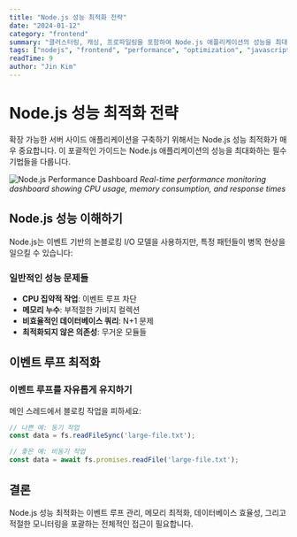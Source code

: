 ```yaml
---
title: "Node.js 성능 최적화 전략"
date: "2024-01-12"
category: "frontend"
summary: "클러스터링, 캐싱, 프로파일링을 포함하여 Node.js 애플리케이션의 성능을 최대화하는 검증된 기법들을 배워보세요."
tags: ["nodejs", "frontend", "performance", "optimization", "javascript"]
readTime: 9
author: "Jin Kim"
---
```


# Node.js 성능 최적화 전략

확장 가능한 서버 사이드 애플리케이션을 구축하기 위해서는 Node.js 성능 최적화가 매우 중요합니다. 이 포괄적인 가이드는 Node.js 애플리케이션의 성능을 최대화하는 필수 기법들을 다룹니다.

![Node.js Performance Dashboard](https://images.unsplash.com/photo-1551288049-bebda4e38f71?w=800&h=500&fit=crop&crop=center)
*Real-time performance monitoring dashboard showing CPU usage, memory consumption, and response times*

## Node.js 성능 이해하기

Node.js는 이벤트 기반의 논블로킹 I/O 모델을 사용하지만, 특정 패턴들이 병목 현상을 일으킬 수 있습니다:

### 일반적인 성능 문제들

- **CPU 집약적 작업**: 이벤트 루프 차단
- **메모리 누수**: 부적절한 가비지 컬렉션
- **비효율적인 데이터베이스 쿼리**: N+1 문제
- **최적화되지 않은 의존성**: 무거운 모듈들

## 이벤트 루프 최적화

### 이벤트 루프를 자유롭게 유지하기

메인 스레드에서 블로킹 작업을 피하세요:

```javascript
// 나쁜 예: 동기 작업
const data = fs.readFileSync('large-file.txt');

// 좋은 예: 비동기 작업
const data = await fs.promises.readFile('large-file.txt');
```

## 결론

Node.js 성능 최적화는 이벤트 루프 관리, 메모리 최적화, 데이터베이스 효율성, 그리고 적절한 모니터링을 포괄하는 전체적인 접근이 필요합니다.
